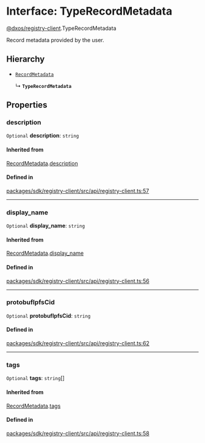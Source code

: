 # Interface: TypeRecordMetadata

[@dxos/registry-client](../modules/dxos_registry_client.md).TypeRecordMetadata

Record metadata provided by the user.

## Hierarchy

- [`RecordMetadata`](dxos_registry_client.RecordMetadata.md)

  ↳ **`TypeRecordMetadata`**

## Properties

### description

 `Optional` **description**: `string`

#### Inherited from

[RecordMetadata](dxos_registry_client.RecordMetadata.md).[description](dxos_registry_client.RecordMetadata.md#description)

#### Defined in

[packages/sdk/registry-client/src/api/registry-client.ts:57](https://github.com/dxos/dxos/blob/main/packages/sdk/registry-client/src/api/registry-client.ts#L57)

___

### display_name

 `Optional` **display_name**: `string`

#### Inherited from

[RecordMetadata](dxos_registry_client.RecordMetadata.md).[display_name](dxos_registry_client.RecordMetadata.md#displayname)

#### Defined in

[packages/sdk/registry-client/src/api/registry-client.ts:56](https://github.com/dxos/dxos/blob/main/packages/sdk/registry-client/src/api/registry-client.ts#L56)

___

### protobufIpfsCid

 `Optional` **protobufIpfsCid**: `string`

#### Defined in

[packages/sdk/registry-client/src/api/registry-client.ts:62](https://github.com/dxos/dxos/blob/main/packages/sdk/registry-client/src/api/registry-client.ts#L62)

___

### tags

 `Optional` **tags**: `string`[]

#### Inherited from

[RecordMetadata](dxos_registry_client.RecordMetadata.md).[tags](dxos_registry_client.RecordMetadata.md#tags)

#### Defined in

[packages/sdk/registry-client/src/api/registry-client.ts:58](https://github.com/dxos/dxos/blob/main/packages/sdk/registry-client/src/api/registry-client.ts#L58)
